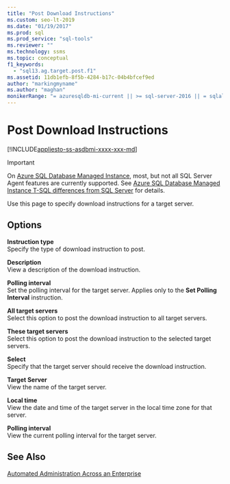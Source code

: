 ```yaml
---
title: "Post Download Instructions"
ms.custom: seo-lt-2019
ms.date: "01/19/2017"
ms.prod: sql
ms.prod_service: "sql-tools"
ms.reviewer: ""
ms.technology: ssms
ms.topic: conceptual
f1_keywords: 
  - "sql13.ag.target.post.f1"
ms.assetid: 11db1efb-8f5b-4284-b17c-04b4bfcef9ed
author: "markingmyname"
ms.author: "maghan"
monikerRange: "= azuresqldb-mi-current || >= sql-server-2016 || = sqlallproducts-allversions"
---
```

# Post Download Instructions
[!INCLUDE[appliesto-ss-asdbmi-xxxx-xxx-md](../../includes/appliesto-ss-asdbmi-xxxx-xxx-md.md)]

> [!IMPORTANT]  
> On [Azure SQL Database Managed Instance](https://docs.microsoft.com/azure/sql-database/sql-database-managed-instance), most, but not all SQL Server Agent features are currently supported. See [Azure SQL Database Managed Instance T-SQL differences from SQL Server](https://docs.microsoft.com/azure/sql-database/sql-database-managed-instance-transact-sql-information#sql-server-agent) for details.

Use this page to specify download instructions for a target server.  
  
## Options  
**Instruction type**  
Specify the type of download instruction to post.  
  
**Description**  
View a description of the download instruction.  
  
**Polling interval**  
Set the polling interval for the target server. Applies only to the **Set Polling Interval** instruction.  
  
**All target servers**  
Select this option to post the download instruction to all target servers.  
  
**These target servers**  
Select this option to post the download instruction to the selected target servers.  
  
**Select**  
Specify that the target server should receive the download instruction.  
  
**Target Server**  
View the name of the target server.  
  
**Local time**  
View the date and time of the target server in the local time zone for that server.  
  
**Polling interval**  
View the current polling interval for the target server.  
  
## See Also  
[Automated Administration Across an Enterprise](../../ssms/agent/automated-administration-across-an-enterprise.md)  
  
